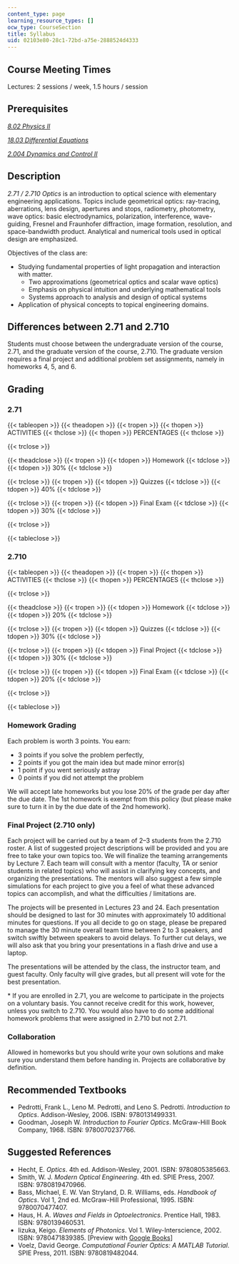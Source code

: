 ```yaml
---
content_type: page
learning_resource_types: []
ocw_type: CourseSection
title: Syllabus
uid: 02103e80-28c1-72bd-a75e-2888524d4333
---
```


Course Meeting Times
--------------------

Lectures: 2 sessions / week, 1.5 hours / session

Prerequisites
-------------

[_8.02 Physics II_](/courses/8-02-physics-ii-electricity-and-magnetism-spring-2007)

[_18.03 Differential Equations_](/courses/18-03-differential-equations-spring-2010)

[_2.004 Dynamics and Control II_](/courses/2-004-dynamics-and-control-ii-spring-2008)

Description
-----------

_2.71 / 2.710 Optics_ is an introduction to optical science with elementary engineering applications. Topics include geometrical optics: ray-tracing, aberrations, lens design, apertures and stops, radiometry, photometry, wave optics: basic electrodynamics, polarization, interference, wave-guiding, Fresnel and Fraunhofer diffraction, image formation, resolution, and space-bandwidth product. Analytical and numerical tools used in optical design are emphasized.

Objectives of the class are:

*   Studying fundamental properties of light propagation and interaction with matter.
    *   Two approximations (geometrical optics and scalar wave optics)
    *   Emphasis on physical intuition and underlying mathematical tools
    *   Systems approach to analysis and design of optical systems
*   Application of physical concepts to topical engineering domains.

Differences between 2.71 and 2.710
----------------------------------

Students must choose between the undergraduate version of the course, 2.71, and the graduate version of the course, 2.710. The graduate version requires a final project and additional problem set assignments, namely in homeworks 4, 5, and 6.

Grading
-------

### 2.71

{{< tableopen >}}
{{< theadopen >}}
{{< tropen >}}
{{< thopen >}}
ACTIVITIES
{{< thclose >}}
{{< thopen >}}
PERCENTAGES
{{< thclose >}}

{{< trclose >}}

{{< theadclose >}}
{{< tropen >}}
{{< tdopen >}}
Homework
{{< tdclose >}}
{{< tdopen >}}
30%
{{< tdclose >}}

{{< trclose >}}
{{< tropen >}}
{{< tdopen >}}
Quizzes
{{< tdclose >}}
{{< tdopen >}}
40%
{{< tdclose >}}

{{< trclose >}}
{{< tropen >}}
{{< tdopen >}}
Final Exam
{{< tdclose >}}
{{< tdopen >}}
30%
{{< tdclose >}}

{{< trclose >}}

{{< tableclose >}}

### 2.710

{{< tableopen >}}
{{< theadopen >}}
{{< tropen >}}
{{< thopen >}}
ACTIVITIES
{{< thclose >}}
{{< thopen >}}
PERCENTAGES
{{< thclose >}}

{{< trclose >}}

{{< theadclose >}}
{{< tropen >}}
{{< tdopen >}}
Homework
{{< tdclose >}}
{{< tdopen >}}
20%
{{< tdclose >}}

{{< trclose >}}
{{< tropen >}}
{{< tdopen >}}
Quizzes
{{< tdclose >}}
{{< tdopen >}}
30%
{{< tdclose >}}

{{< trclose >}}
{{< tropen >}}
{{< tdopen >}}
Final Project
{{< tdclose >}}
{{< tdopen >}}
30%
{{< tdclose >}}

{{< trclose >}}
{{< tropen >}}
{{< tdopen >}}
Final Exam
{{< tdclose >}}
{{< tdopen >}}
20%
{{< tdclose >}}

{{< trclose >}}

{{< tableclose >}}

### Homework Grading

Each problem is worth 3 points. You earn:

*   3 points if you solve the problem perfectly,
*   2 points if you got the main idea but made minor error(s)
*   1 point if you went seriously astray
*   0 points if you did not attempt the problem

We will accept late homeworks but you lose 20% of the grade per day after the due date. The 1st homework is exempt from this policy (but please make sure to turn it in by the due date of the 2nd homework).

### Final Project (2.710 only)

Each project will be carried out by a team of 2–3 students from the 2.710 roster. A list of suggested project descriptions will be provided and you are free to take your own topics too. We will finalize the teaming arrangements by Lecture 7. Each team will consult with a mentor (faculty, TA or senior students in related topics) who will assist in clarifying key concepts, and organizing the presentations. The mentors will also suggest a few simple simulations for each project to give you a feel of what these advanced topics can accomplish, and what the difficulties / limitations are.

The projects will be presented in Lectures 23 and 24. Each presentation should be designed to last for 30 minutes with approximately 10 additional minutes for questions. If you all decide to go on stage, please be prepared to manage the 30 minute overall team time between 2 to 3 speakers, and switch swiftly between speakers to avoid delays. To further cut delays, we will also ask that you bring your presentations in a flash drive and use a laptop.

The presentations will be attended by the class, the instructor team, and guest faculty. Only faculty will give grades, but all present will vote for the best presentation.

\* If you are enrolled in 2.71, you are welcome to participate in the projects on a voluntary basis. You cannot receive credit for this work, however, unless you switch to 2.710. You would also have to do some additional homework problems that were assigned in 2.710 but not 2.71.

### Collaboration

Allowed in homeworks but you should write your own solutions and make sure you understand them before handing in. Projects are collaborative by definition.

Recommended Textbooks
---------------------

*   Pedrotti, Frank L., Leno M. Pedrotti, and Leno S. Pedrotti. _Introduction to Optics_. Addison-Wesley, 2006. ISBN: 9780131499331.
*   Goodman, Joseph W. _Introduction to Fourier Optics_. McGraw-Hill Book Company, 1968. ISBN: 9780070237766.

Suggested References
--------------------

*   Hecht, E. _Optics_. 4th ed. Addison-Wesley, 2001. ISBN: 9780805385663.
*   Smith, W. J. _Modern Optical Engineering_. 4th ed. SPIE Press, 2007. ISBN: 9780819470966.
*   Bass, Michael, E. W. Van Stryland, D. R. Williams, eds. _Handbook of Optics_. Vol 1, 2nd ed. McGraw-Hill Professional, 1995. ISBN: 9780070477407.
*   Haus, H. A. _Waves and Fields in Optoelectronics_. Prentice Hall, 1983. ISBN: 9780139460531.
*   Iizuka, Keigo. _Elements of Photonics_. Vol 1. Wiley-Interscience, 2002. ISBN: 9780471839385. \[Preview with [Google Books](https://books.google.co.in/books?id=CRfDHdahgz0C&pg=PAfrontcover&redir_esc=y#v=onepage&q&f=false)\]
*   Voelz, David George. _Computational Fourier Optics: A MATLAB Tutorial_. SPIE Press, 2011. ISBN: 9780819482044.